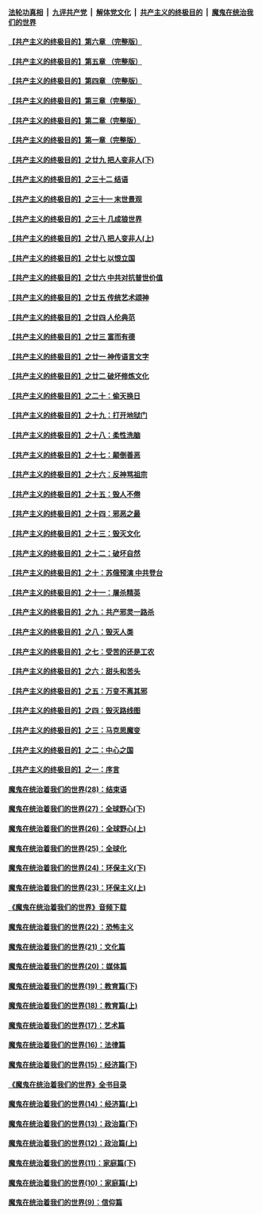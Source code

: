 ####  [法轮功真相](../../../../basic/blob/master/README.md?t=04010801) &nbsp;|&nbsp; [九评共产党](../../../../9ping.md/blob/master/README.md?t=04010801) &nbsp;|&nbsp; [解体党文化](../../../../jtdwh.md/blob/master/README.md?t=04010801)  &nbsp;|&nbsp; [共产主义的终极目的](../../../../gczydzjmd.md/blob/master/README.md?t=04010801) &nbsp;|&nbsp; [魔鬼在统治我们的世界](../../../../mgztzwmdsj.md/blob/master/README.md?t=04010801) 

#### [【共产主义的终极目的】第六章 （完整版）](../pages/nsc422/n11428913.md?t=04010801) 

#### [【共产主义的终极目的】第五章 （完整版）](../pages/nsc422/n11428912.md?t=04010801) 

#### [【共产主义的终极目的】第四章 （完整版）](../pages/nsc422/n11428907.md?t=04010801) 

#### [【共产主义的终极目的】第三章（完整版）](../pages/nsc422/n11428848.md?t=04010801) 

#### [【共产主义的终极目的】第二章（完整版）](../pages/nsc422/n11428831.md?t=04010801) 

#### [【共产主义的终极目的】第一章（完整版）](../pages/nsc422/n11417651.md?t=04010801) 

#### [【共产主义的终极目的】之廿九 把人变非人(下)](../pages/nsc422/n11344140.md?t=04010801) 

#### [【共产主义的终极目的】之三十二 结语](../pages/nsc422/n11360535.md?t=04010801) 

#### [【共产主义的终极目的】之三十一 末世景观](../pages/nsc422/n11351129.md?t=04010801) 

#### [【共产主义的终极目的】之三十 几成狼世界](../pages/nsc422/n11348280.md?t=04010801) 

#### [【共产主义的终极目的】之廿八 把人变非人(上)](../pages/nsc422/n11340492.md?t=04010801) 

#### [【共产主义的终极目的】之廿七 以恨立国](../pages/nsc422/n11336944.md?t=04010801) 

#### [【共产主义的终极目的】之廿六 中共对抗普世价值](../pages/nsc422/n11324785.md?t=04010801) 

#### [【共产主义的终极目的】之廿五 传统艺术颂神](../pages/nsc422/n11296396.md?t=04010801) 

#### [【共产主义的终极目的】之廿四 人伦典范](../pages/nsc422/n11296397.md?t=04010801) 

#### [【共产主义的终极目的】之廿三 富而有德](../pages/nsc422/n11283598.md?t=04010801) 

#### [【共产主义的终极目的】之廿一 神传语言文字](../pages/nsc422/n11263265.md?t=04010801) 

#### [【共产主义的终极目的】之廿二 破坏修炼文化](../pages/nsc422/n11245728.md?t=04010801) 

#### [【共产主义的终极目的】之二十：偷天换日](../pages/nsc422/n11238846.md?t=04010801) 

#### [【共产主义的终极目的】之十九：打开地狱门](../pages/nsc422/n11206376.md?t=04010801) 

#### [【共产主义的终极目的】之十八：柔性洗脑](../pages/nsc422/n11199994.md?t=04010801) 

#### [【共产主义的终极目的】之十七：颠倒善恶](../pages/nsc422/n11179782.md?t=04010801) 

#### [【共产主义的终极目的】之十六：反神骂祖宗](../pages/nsc422/n11166798.md?t=04010801) 

#### [【共产主义的终极目的】之十五：毁人不倦](../pages/nsc422/n11166792.md?t=04010801) 

#### [【共产主义的终极目的】之十四：邪恶之最](../pages/nsc422/n11150249.md?t=04010801) 

#### [【共产主义的终极目的】之十三：毁灭文化](../pages/nsc422/n11135227.md?t=04010801) 

#### [【共产主义的终极目的】之十二：破坏自然](../pages/nsc422/n11135214.md?t=04010801) 

#### [【共产主义的终极目的】之十：苏俄预演 中共登台](../pages/nsc422/n11118424.md?t=04010801) 

#### [【共产主义的终极目的】之十一：屠杀精英](../pages/nsc422/n11118442.md?t=04010801) 

#### [【共产主义的终极目的】之九：共产邪灵一路杀](../pages/nsc422/n11114139.md?t=04010801) 

#### [【共产主义的终极目的】之八：毁灭人类](../pages/nsc422/n11108503.md?t=04010801) 

#### [【共产主义的终极目的】之七：受苦的还是工农](../pages/nsc422/n11101809.md?t=04010801) 

#### [【共产主义的终极目的】之六：甜头和苦头](../pages/nsc422/n11096971.md?t=04010801) 

#### [【共产主义的终极目的】之五：万变不离其邪](../pages/nsc422/n11091285.md?t=04010801) 

#### [【共产主义的终极目的】之四：毁灭路线图](../pages/nsc422/n11086284.md?t=04010801) 

#### [【共产主义的终极目的】之三：马克思魔变](../pages/nsc422/n11061941.md?t=04010801) 

#### [【共产主义的终极目的】之二：中心之国](../pages/nsc422/n11047728.md?t=04010801) 

#### [【共产主义的终极目的】之一：序言](../pages/nsc422/n11086077.md?t=04010801) 

#### [魔鬼在统治着我们的世界(28)：结束语](../pages/nsc422/n10936246.md?t=04010801) 

#### [魔鬼在统治着我们的世界(27)：全球野心(下)](../pages/nsc422/n10928319.md?t=04010801) 

#### [魔鬼在统治着我们的世界(26)：全球野心(上)](../pages/nsc422/n10900318.md?t=04010801) 

#### [魔鬼在统治着我们的世界(25)：全球化](../pages/nsc422/n10788205.md?t=04010801) 

#### [魔鬼在统治着我们的世界(24)：环保主义(下)](../pages/nsc422/n10695307.md?t=04010801) 

#### [魔鬼在统治着我们的世界(23)：环保主义(上)](../pages/nsc422/n10688613.md?t=04010801) 

#### [《魔鬼在统治着我们的世界》音频下载](../pages/nsc422/n10635553.md?t=04010801) 

#### [魔鬼在统治着我们的世界(22)：恐怖主义](../pages/nsc422/n10614727.md?t=04010801) 

#### [魔鬼在统治着我们的世界(21)：文化篇](../pages/nsc422/n10597706.md?t=04010801) 

#### [魔鬼在统治着我们的世界(20)：媒体篇](../pages/nsc422/n10586579.md?t=04010801) 

#### [魔鬼在统治着我们的世界(19)：教育篇(下)](../pages/nsc422/n10564808.md?t=04010801) 

#### [魔鬼在统治着我们的世界(18)：教育篇(上)](../pages/nsc422/n10526970.md?t=04010801) 

#### [魔鬼在统治着我们的世界(17)：艺术篇](../pages/nsc422/n10499093.md?t=04010801) 

#### [魔鬼在统治着我们的世界(16)：法律篇](../pages/nsc422/n10485969.md?t=04010801) 

#### [魔鬼在统治着我们的世界(15)：经济篇(下)](../pages/nsc422/n10469975.md?t=04010801) 

#### [《魔鬼在统治着我们的世界》全书目录](../pages/nsc422/n10464261.md?t=04010801) 

#### [魔鬼在统治着我们的世界(14)：经济篇(上)](../pages/nsc422/n10457370.md?t=04010801) 

#### [魔鬼在统治着我们的世界(13)：政治篇(下)](../pages/nsc422/n10448270.md?t=04010801) 

#### [魔鬼在统治着我们的世界(12)：政治篇(上)](../pages/nsc422/n10444576.md?t=04010801) 

#### [魔鬼在统治着我们的世界(11)：家庭篇(下)](../pages/nsc422/n10440961.md?t=04010801) 

#### [魔鬼在统治着我们的世界(10)：家庭篇(上)](../pages/nsc422/n10435448.md?t=04010801) 

#### [魔鬼在统治着我们的世界(9)：信仰篇](../pages/nsc422/n10432159.md?t=04010801) 

